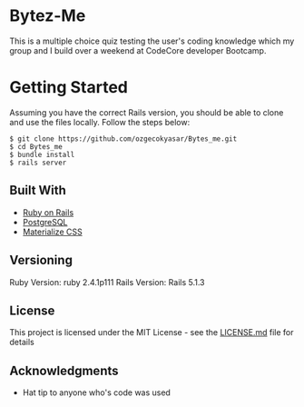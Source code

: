 # Bytez-Me

This is a multiple choice quiz testing the user's coding knowledge which my group and I build over a weekend at CodeCore developer Bootcamp.

# Getting Started 

Assuming you have the correct Rails version, you should be able to clone and use the files locally. 
Follow the steps below:

```
$ git clone https://github.com/ozgecokyasar/Bytes_me.git
$ cd Bytes_me
$ bundle install
$ rails server

```
## Built With

* [Ruby on Rails](http://rubyonrails.org/) 
* [PostgreSQL](https://www.postgresql.org/)
* [Materialize CSS](http://materializecss.com/)

## Versioning

Ruby Version: ruby 2.4.1p111
Rails Version: Rails 5.1.3

## License

This project is licensed under the MIT License - see the [LICENSE.md](LICENSE.md) file for details


## Acknowledgments

* Hat tip to anyone who's code was used


